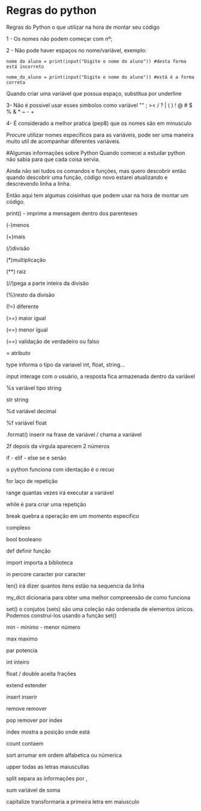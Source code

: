 # Regras do python
Regras do Python o que utilizar na hora de montar seu código

1 - Os nomes não podem começar com nº;


2 - Não pode haver espaços no nome/variável, exemplo:


    nome do aluno = print(input("Digite o nome do aluno")) #desta forma está incorreto

    nome_do_aluno = print(input("Digite o nome do aluno")) #está é a forma correta


Quando criar uma variável que possua espaço, substitua por underline


3- Não é possivel usar esses simbolos como variável "" ; >< / ? | ( ) ! @ # $ % & * ~ - +


4- É considerado a melhor pratica (pep8) que os nomes são em minusculo

Procure utilizar nomes especificos para as variáveis, pode ser uma maneira muito util de acompanhar diferentes variáveis.


#Algumas informações sobre Python
Quando comecei a estudar python não sabia para que cada coisa servia.


Ainda não sei tudos os comandos e funções, mas quero descobrir então quando descobrir uma função, código novo estarei atualizando e descrevendo linha a linha.


Então aqui tem algumas coisinhas que podem usar na hora de montar um código.


print() - imprime a mensagem dentro dos parenteses 

(-)menos


(+)mais


(/)divisão


(*)multiplicação


(**) raiz


(//)pega a parte inteira da divisão


(%)resto da divisão


(!=) diferente


(>=) maior igual


(<=) menor igual


(==) validação de verdadeiro ou falso


= atributo


type informa o tipo da variavel int, float, string...


input interage com o usuário, a resposta fica armazenada dentro da variável


%s variável tipo string


str string


%d variável decimal


%f variável float


.format() inserir na frase de variável / chama a variável


2f depois da virgula aparecem 2 números


if - elif - else se e senão 


o python funciona com identação é o recuo 


for laço de repetição


range quantas vezes irá executar a variável


while é para criar uma repetição 


break quebra a operação em um momento especifico


complexo


bool booleano


def definir função


import importa a biblioteca


in percore caracter por caracter


len() irá dizer quantos itens estão na sequencia da linha


my_dict dicionaria para obter uma melhor compreensão de como funciona 


set() o conjutos (sets) são uma coleção não ordenada de elementos únicos. Podemos construí-los usando a função set()


min - minimo - menor número


max maximo


par potencia


int inteiro


float / double aceita frações 


extend estender


insert inserir


remove remover


pop remover por index


index mostra a posição onde está


count contaem


sort arrumar em ordem alfabetica ou númerica 


upper todas as letras maiuscullas


split separa as informações por , 


sum variável de soma


capitalize transformaria a primeira letra em maiusculo
